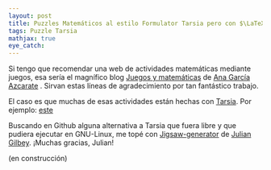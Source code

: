 ```yaml
---
layout: post
title: Puzzles Matemáticos al estilo Formulator Tarsia pero con $\LaTeX$ y Python
tags: Puzzle Tarsia
mathjax: true
eye_catch: 
---
```


Si tengo que recomendar una web de actividades matemáticas mediante juegos, esa sería el magnífico blog [Juegos y matemáticas](https://anagarciaazcarate.wordpress.com/) de [Ana García Azcarate](https://anagarciaazcarate.wordpress.com/author/anagarciaazcarate/) . Sirvan estas líneas de agradecimiento por tan fantástico trabajo.

El caso es que muchas de esas actividades están hechas con [Tarsia]( http://www.mmlsoft.com/index.php/products/tarsia). Por ejemplo: [este](https://anagarciaazcarate.wordpress.com/2018/11/20/puzle-hexagonal-de-las-rectas-paralelas/)

Buscando en Github alguna alternativa a Tarsia que fuera libre y que pudiera ejecutar en GNU-Linux, me topé con [Jigsaw-generator](https://github.com/juliangilbey/jigsaw-generator) de [Julian Gilbey](https://github.com/juliangilbey). ¡Muchas gracias, Julian!

(en construcción)